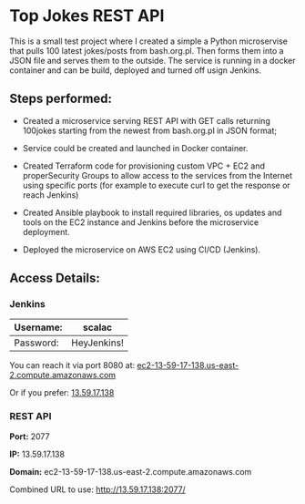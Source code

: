 # Top Jokes REST API #

This is a small test project where I created a simple a Python microservise that pulls 100 latest jokes/posts
from bash.org.pl. Then forms them into a JSON file and serves them to the outside. The service is running
in a docker container and can be build, deployed and turned off usign Jenkins.

## Steps performed: ##

* Created a microservice serving REST API with GET calls returning 100jokes starting from the newest from bash.org.pl in JSON format;

* Service could be created and launched in Docker container.

* Created Terraform code for provisioning custom VPC + EC2 and properSecurity Groups to allow access to the services from the Internet using specific ports (for example to execute curl to get the response or reach Jenkins)

* Created Ansible playbook to install required libraries, os updates and tools on the EC2 instance and Jenkins before the microservice deployment.

* Deployed the microservice on AWS EC2 using CI/CD (Jenkins).

## Access Details: ##

### Jenkins ###
Username:  | scalac
------------- | -------------
Password:  |  HeyJenkins!

You can reach it via port 8080 at:
[ec2-13-59-17-138.us-east-2.compute.amazonaws.com](http://ec2-13-59-17-138.us-east-2.compute.amazonaws.com:8080/)

Or if you prefer:
[13.59.17.138](http://13.59.17.138:2077/)


### REST API ###

**Port:** 2077

**IP:** 13.59.17.138

**Domain:** ec2-13-59-17-138.us-east-2.compute.amazonaws.com

Combined URL to use:
http://13.59.17.138:2077/
